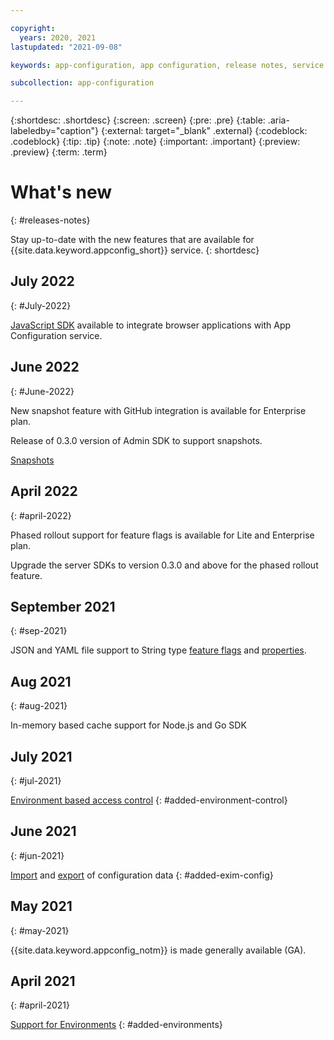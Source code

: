 ```yaml
---

copyright:
  years: 2020, 2021
lastupdated: "2021-09-08"

keywords: app-configuration, app configuration, release notes, service updates, service bulletin,

subcollection: app-configuration

---
```


{:shortdesc: .shortdesc}
{:screen: .screen}
{:pre: .pre}
{:table: .aria-labeledby="caption"}
{:external: target="_blank" .external}
{:codeblock: .codeblock}
{:tip: .tip}
{:note: .note}
{:important: .important}
{:preview: .preview}
{:term: .term}

# What's new
{: #releases-notes}

Stay up-to-date with the new features that are available for {{site.data.keyword.appconfig_short}} service.
{: shortdesc}

## July 2022
{: #July-2022}

[JavaScript SDK](/docs/app-configuration?topic=app-configuration-ac-javascript) available to integrate browser applications with App Configuration service.

## June 2022
{: #June-2022}

New snapshot feature with GitHub integration is available for Enterprise plan.

Release of 0.3.0 version of Admin SDK to support snapshots.

[Snapshots](/docs/app-configuration?topic=app-configuration-ac-snapshots)

## April 2022
{: #april-2022}

Phased rollout support for feature flags is available for Lite and Enterprise plan. 

Upgrade the server SDKs to version 0.3.0 and above for the phased rollout feature.

## September 2021
{: #sep-2021}

JSON and YAML file support to String type [feature flags](/docs/app-configuration?topic=app-configuration-ac-feature-flags) and [properties](/docs/app-configuration?topic=app-configuration-ac-properties).

## Aug 2021
{: #aug-2021}

In-memory based cache support for Node.js and Go SDK

## July 2021
{: #jul-2021}

[Environment based access control](/docs/app-configuration?topic=app-configuration-ac-service-access-level-management)
{: #added-environment-control}

## June 2021
{: #jun-2021}

[Import](/docs/app-configuration?topic=app-configuration-cli-plugin-app-configuration-cli#ac-ibmcloud-ac-import) and [export](/docs/app-configuration?topic=app-configuration-cli-plugin-app-configuration-cli#ac-ibmcloud-ac-export) of configuration data
{: #added-exim-config}

## May 2021
{: #may-2021}

{{site.data.keyword.appconfig_notm}} is made generally available (GA).

## April 2021
{: #april-2021}

[Support for Environments](/docs/app-configuration?topic=app-configuration-ac-environments)
{: #added-environments}
